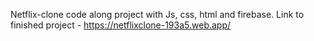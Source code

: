 Netflix-clone code along project
with Js, css, html and firebase.
Link to finished project - https://netflixclone-193a5.web.app/



